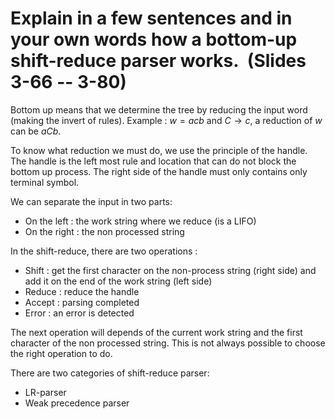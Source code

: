 # Explain in a few sentences and in your own words how a bottom-up shift-reduce parser works.  (Slides 3-66 -- 3-80)

Bottom up means that we determine the tree by reducing the input word (making the invert of rules). Example : $w = acb$ and $C \rightarrow c$, a reduction of $w$ can be $aCb$.

To know what reduction we must do, we use the principle of the handle. The handle is the left most rule and location that can do not block the bottom up process. The right side of the handle must only contains only terminal symbol. 

We can separate the input in two parts:
- On the left : the work string where we reduce (is a LIFO)
- On the right : the non processed string

In the shift-reduce, there are two operations :
- Shift : get the first character on the non-process string (right side) and add it on the end of the work string (left side)
- Reduce : reduce the handle
- Accept : parsing completed
- Error : an error is detected

The next operation will depends of the current work string and the first character of the non processed string. This is not always possible to choose the right operation to do.

There are two categories of shift-reduce parser:
- LR-parser
- Weak precedence parser